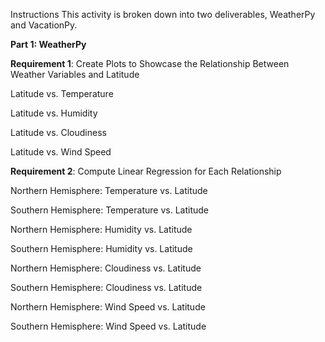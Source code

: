 Instructions
This activity is broken down into two deliverables, WeatherPy and VacationPy.

**Part 1: WeatherPy**

**Requirement 1**: Create Plots to Showcase the Relationship Between Weather Variables and Latitude

Latitude vs. Temperature

Latitude vs. Humidity

Latitude vs. Cloudiness

Latitude vs. Wind Speed



**Requirement 2**: Compute Linear Regression for Each Relationship

Northern Hemisphere: Temperature vs. Latitude

Southern Hemisphere: Temperature vs. Latitude

Northern Hemisphere: Humidity vs. Latitude

Southern Hemisphere: Humidity vs. Latitude

Northern Hemisphere: Cloudiness vs. Latitude

Southern Hemisphere: Cloudiness vs. Latitude

Northern Hemisphere: Wind Speed vs. Latitude

Southern Hemisphere: Wind Speed vs. Latitude
